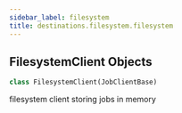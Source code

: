 ```yaml
---
sidebar_label: filesystem
title: destinations.filesystem.filesystem
---
```


## FilesystemClient Objects

```python
class FilesystemClient(JobClientBase)
```

filesystem client storing jobs in memory

